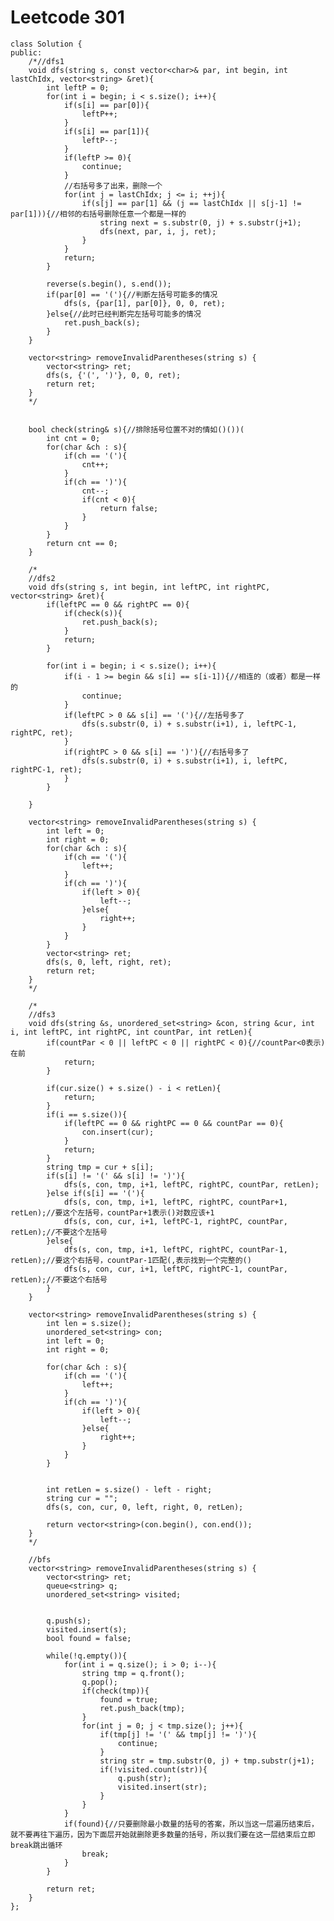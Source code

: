# Leetcode 301
    class Solution {
    public:
        /*//dfs1
        void dfs(string s, const vector<char>& par, int begin, int lastChIdx, vector<string> &ret){
            int leftP = 0;
            for(int i = begin; i < s.size(); i++){
                if(s[i] == par[0]){
                    leftP++;
                }
                if(s[i] == par[1]){
                    leftP--;
                }
                if(leftP >= 0){
                    continue;
                }
                //右括号多了出来，删除一个
                for(int j = lastChIdx; j <= i; ++j){
                    if(s[j] == par[1] && (j == lastChIdx || s[j-1] != par[1])){//相邻的右括号删除任意一个都是一样的
                        string next = s.substr(0, j) + s.substr(j+1);
                        dfs(next, par, i, j, ret);
                    }
                }
                return;
            }

            reverse(s.begin(), s.end());
            if(par[0] == '('){//判断左括号可能多的情况
                dfs(s, {par[1], par[0]}, 0, 0, ret);
            }else{//此时已经判断完左括号可能多的情况
                ret.push_back(s);
            }
        }

        vector<string> removeInvalidParentheses(string s) {
            vector<string> ret;
            dfs(s, {'(', ')'}, 0, 0, ret);
            return ret;
        }
        */


        bool check(string& s){//排除括号位置不对的情如()())(
            int cnt = 0;
            for(char &ch : s){
                if(ch == '('){
                    cnt++;
                }
                if(ch == ')'){
                    cnt--;
                    if(cnt < 0){
                        return false;
                    }
                }
            }
            return cnt == 0;
        }

        /*
        //dfs2
        void dfs(string s, int begin, int leftPC, int rightPC, vector<string> &ret){
            if(leftPC == 0 && rightPC == 0){
                if(check(s)){
                    ret.push_back(s);
                }
                return;
            }

            for(int i = begin; i < s.size(); i++){
                if(i - 1 >= begin && s[i] == s[i-1]){//相连的（或者）都是一样的
                    continue;
                }
                if(leftPC > 0 && s[i] == '('){//左括号多了
                    dfs(s.substr(0, i) + s.substr(i+1), i, leftPC-1, rightPC, ret);
                }
                if(rightPC > 0 && s[i] == ')'){//右括号多了
                    dfs(s.substr(0, i) + s.substr(i+1), i, leftPC, rightPC-1, ret);
                }
            }

        }

        vector<string> removeInvalidParentheses(string s) {
            int left = 0;
            int right = 0;
            for(char &ch : s){
                if(ch == '('){
                    left++;
                }
                if(ch == ')'){
                    if(left > 0){
                        left--;
                    }else{
                        right++;
                    }
                }
            }
            vector<string> ret;
            dfs(s, 0, left, right, ret);
            return ret;
        }  
        */

        /*
        //dfs3
        void dfs(string &s, unordered_set<string> &con, string &cur, int i, int leftPC, int rightPC, int countPar, int retLen){
            if(countPar < 0 || leftPC < 0 || rightPC < 0){//countPar<0表示)在前
                return;
            }

            if(cur.size() + s.size() - i < retLen){
                return;
            }
            if(i == s.size()){
                if(leftPC == 0 && rightPC == 0 && countPar == 0){
                    con.insert(cur);
                }
                return;
            }
            string tmp = cur + s[i];
            if(s[i] != '(' && s[i] != ')'){
                dfs(s, con, tmp, i+1, leftPC, rightPC, countPar, retLen);
            }else if(s[i] == '('){
                dfs(s, con, tmp, i+1, leftPC, rightPC, countPar+1, retLen);//要这个左括号，countPar+1表示()对数应该+1
                dfs(s, con, cur, i+1, leftPC-1, rightPC, countPar, retLen);//不要这个左括号
            }else{
                dfs(s, con, tmp, i+1, leftPC, rightPC, countPar-1, retLen);//要这个右括号，countPar-1匹配(,表示找到一个完整的()
                dfs(s, con, cur, i+1, leftPC, rightPC-1, countPar, retLen);//不要这个右括号
            }
        }

        vector<string> removeInvalidParentheses(string s) {
            int len = s.size();
            unordered_set<string> con;
            int left = 0;
            int right = 0;

            for(char &ch : s){
                if(ch == '('){
                    left++;
                }
                if(ch == ')'){
                    if(left > 0){
                        left--;
                    }else{
                        right++;
                    }
                }
            }


            int retLen = s.size() - left - right;
            string cur = "";
            dfs(s, con, cur, 0, left, right, 0, retLen);

            return vector<string>(con.begin(), con.end());
        }  
        */

        //bfs
        vector<string> removeInvalidParentheses(string s) {
            vector<string> ret;
            queue<string> q;
            unordered_set<string> visited;


            q.push(s);
            visited.insert(s);
            bool found = false;

            while(!q.empty()){
                for(int i = q.size(); i > 0; i--){
                    string tmp = q.front();
                    q.pop();
                    if(check(tmp)){
                        found = true;
                        ret.push_back(tmp);
                    }
                    for(int j = 0; j < tmp.size(); j++){
                        if(tmp[j] != '(' && tmp[j] != ')'){
                            continue;
                        }
                        string str = tmp.substr(0, j) + tmp.substr(j+1);
                        if(!visited.count(str)){
                            q.push(str);
                            visited.insert(str);
                        }
                    }
                }
                if(found){//只要删除最小数量的括号的答案，所以当这一层遍历结束后，就不要再往下遍历，因为下面层开始就删除更多数量的括号，所以我们要在这一层结束后立即break跳出循环
                    break;
                }
            }

            return ret;
        }
    };
